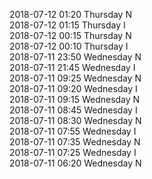 2018-07-12 01:20 Thursday  N  
2018-07-12 01:15 Thursday  I  
2018-07-12 00:15 Thursday  N  
2018-07-12 00:10 Thursday  I  
2018-07-11 23:50 Wednesday  N  
2018-07-11 21:45 Wednesday  I  
2018-07-11 09:25 Wednesday  N  
2018-07-11 09:20 Wednesday  I  
2018-07-11 09:15 Wednesday  N  
2018-07-11 08:45 Wednesday  I  
2018-07-11 08:30 Wednesday  N  
2018-07-11 07:55 Wednesday  I  
2018-07-11 07:35 Wednesday  N  
2018-07-11 07:25 Wednesday  I  
2018-07-11 06:20 Wednesday  N  
